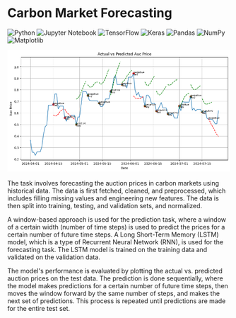 # Carbon Market Forecasting
![Python](https://img.shields.io/badge/python-3670A0?style=for-the-badge&logo=python&logoColor=ffdd54)
![Jupyter Notebook](https://img.shields.io/badge/jupyter-%23FA0F00.svg?style=for-the-badge&logo=jupyter&logoColor=white)
![TensorFlow](https://img.shields.io/badge/TensorFlow-%23FF6F00.svg?style=for-the-badge&logo=TensorFlow&logoColor=white)
![Keras](https://img.shields.io/badge/Keras-%23D00000.svg?style=for-the-badge&logo=Keras&logoColor=white)
![Pandas](https://img.shields.io/badge/pandas-%23150458.svg?style=for-the-badge&logo=pandas&logoColor=white)
![NumPy](https://img.shields.io/badge/numpy-%23013243.svg?style=for-the-badge&logo=numpy&logoColor=white)
![Matplotlib](https://img.shields.io/badge/Matplotlib-%23ffffff.svg?style=for-the-badge&logo=Matplotlib&logoColor=black)

<a target="_blank" href="https://cookiecutter-data-science.drivendata.org/">
    <img src="outputs/sept12-update.png" />
</a>

The task involves forecasting the auction prices in carbon markets using historical data. The data is first fetched, cleaned, and preprocessed, which includes filling missing values and engineering new features. The data is then split into training, testing, and validation sets, and normalized.

A window-based approach is used for the prediction task, where a window of a certain width (number of time steps) is used to predict the prices for a certain number of future time steps. A Long Short-Term Memory (LSTM) model, which is a type of Recurrent Neural Network (RNN), is used for the forecasting task. The LSTM model is trained on the training data and validated on the validation data.

The model's performance is evaluated by plotting the actual vs. predicted auction prices on the test data. The prediction is done sequentially, where the model makes predictions for a certain number of future time steps, then moves the window forward by the same number of steps, and makes the next set of predictions. This process is repeated until predictions are made for the entire test set.
